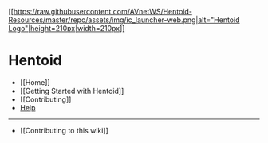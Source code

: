 [[[https://raw.githubusercontent.com/AVnetWS/Hentoid-Resources/master/repo/assets/img/ic_launcher-web.png|alt="Hentoid Logo"|height=210px|width=210px]]](https://github.com/AVnetWS/Hentoid)

Hentoid
===============

- [[Home]]
- [[Getting Started with Hentoid]]
- [[Contributing]]
- [Help](https://discord.gg/0yFzSPtXehJmFqOM)

***

* [[Contributing to this wiki]]
